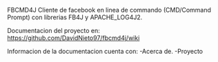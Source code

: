 FBCMD4J
Cliente de facebook en linea de commando (CMD/Command Prompt) con librerias FB4J y APACHE_LOG4J2.

Documentacion del proyecto en:
https://github.com/DavidNieto97/fbcmd4j/wiki

Informacion de la documentacion cuenta con:
-Acerca de.
-Proyecto

